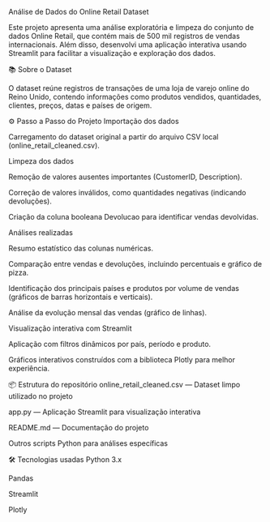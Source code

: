 Análise de Dados do Online Retail Dataset

Este projeto apresenta uma análise exploratória e limpeza do conjunto de dados Online Retail, que contém mais de 500 mil registros de vendas internacionais. Além disso, desenvolvi uma aplicação interativa usando Streamlit para facilitar a visualização e exploração dos dados.

📚 Sobre o Dataset

O dataset reúne registros de transações de uma loja de varejo online do Reino Unido, contendo informações como produtos vendidos, quantidades, clientes, preços, datas e países de origem.

⚙️ Passo a Passo do Projeto
Importação dos dados

Carregamento do dataset original a partir do arquivo CSV local (online_retail_cleaned.csv).

Limpeza dos dados

Remoção de valores ausentes importantes (CustomerID, Description).

Correção de valores inválidos, como quantidades negativas (indicando devoluções).

Criação da coluna booleana Devolucao para identificar vendas devolvidas.

Análises realizadas

Resumo estatístico das colunas numéricas.

Comparação entre vendas e devoluções, incluindo percentuais e gráfico de pizza.

Identificação dos principais países e produtos por volume de vendas (gráficos de barras horizontais e verticais).

Análise da evolução mensal das vendas (gráfico de linhas).

Visualização interativa com Streamlit

Aplicação com filtros dinâmicos por país, período e produto.

Gráficos interativos construídos com a biblioteca Plotly para melhor experiência.


📦 Estrutura do repositório
online_retail_cleaned.csv — Dataset limpo utilizado no projeto

app.py — Aplicação Streamlit para visualização interativa

README.md — Documentação do projeto

Outros scripts Python para análises específicas

🛠️ Tecnologias usadas
Python 3.x

Pandas

Streamlit

Plotly

